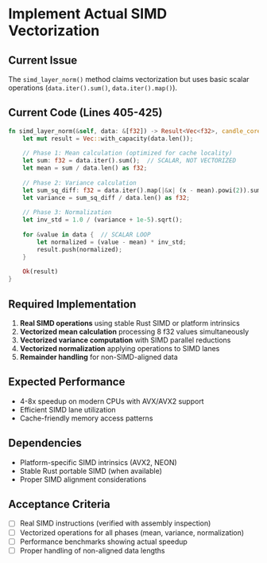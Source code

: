 # Implement Actual SIMD Vectorization

## Current Issue
The `simd_layer_norm()` method claims vectorization but uses basic scalar operations (`data.iter().sum()`, `data.iter().map()`).

## Current Code (Lines 405-425)
```rust
fn simd_layer_norm(&self, data: &[f32]) -> Result<Vec<f32>, candle_core::Error> {
    let mut result = Vec::with_capacity(data.len());
    
    // Phase 1: Mean calculation (optimized for cache locality)
    let sum: f32 = data.iter().sum();  // SCALAR, NOT VECTORIZED
    let mean = sum / data.len() as f32;
    
    // Phase 2: Variance calculation
    let sum_sq_diff: f32 = data.iter().map(|&x| (x - mean).powi(2)).sum();  // SCALAR
    let variance = sum_sq_diff / data.len() as f32;
    
    // Phase 3: Normalization
    let inv_std = 1.0 / (variance + 1e-5).sqrt();
    
    for &value in data {  // SCALAR LOOP
        let normalized = (value - mean) * inv_std;
        result.push(normalized);
    }
    
    Ok(result)
}
```

## Required Implementation
1. **Real SIMD operations** using stable Rust SIMD or platform intrinsics
2. **Vectorized mean calculation** processing 8 f32 values simultaneously
3. **Vectorized variance computation** with SIMD parallel reductions
4. **Vectorized normalization** applying operations to SIMD lanes
5. **Remainder handling** for non-SIMD-aligned data

## Expected Performance
- 4-8x speedup on modern CPUs with AVX/AVX2 support
- Efficient SIMD lane utilization
- Cache-friendly memory access patterns

## Dependencies
- Platform-specific SIMD intrinsics (AVX2, NEON)
- Stable Rust portable SIMD (when available)
- Proper SIMD alignment considerations

## Acceptance Criteria
- [ ] Real SIMD instructions (verified with assembly inspection)
- [ ] Vectorized operations for all phases (mean, variance, normalization)
- [ ] Performance benchmarks showing actual speedup
- [ ] Proper handling of non-aligned data lengths